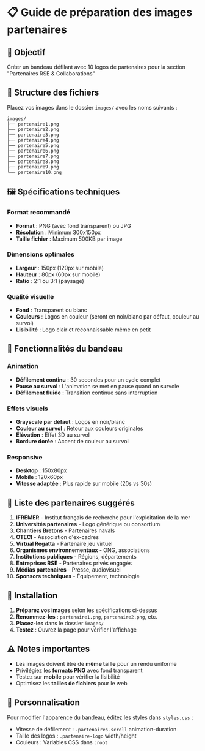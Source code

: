 # 📋 Guide de préparation des images partenaires

## 🎯 Objectif
Créer un bandeau défilant avec 10 logos de partenaires pour la section "Partenaires RSE & Collaborations"

## 📁 Structure des fichiers
Placez vos images dans le dossier `images/` avec les noms suivants :

```
images/
├── partenaire1.png
├── partenaire2.png
├── partenaire3.png
├── partenaire4.png
├── partenaire5.png
├── partenaire6.png
├── partenaire7.png
├── partenaire8.png
├── partenaire9.png
└── partenaire10.png
```

## 🖼️ Spécifications techniques

### Format recommandé
- **Format** : PNG (avec fond transparent) ou JPG
- **Résolution** : Minimum 300x150px
- **Taille fichier** : Maximum 500KB par image

### Dimensions optimales
- **Largeur** : 150px (120px sur mobile)
- **Hauteur** : 80px (60px sur mobile)
- **Ratio** : 2:1 ou 3:1 (paysage)

### Qualité visuelle
- **Fond** : Transparent ou blanc
- **Couleurs** : Logos en couleur (seront en noir/blanc par défaut, couleur au survol)
- **Lisibilité** : Logo clair et reconnaissable même en petit

## 🔧 Fonctionnalités du bandeau

### Animation
- **Défilement continu** : 30 secondes pour un cycle complet
- **Pause au survol** : L'animation se met en pause quand on survole
- **Défilement fluide** : Transition continue sans interruption

### Effets visuels
- **Grayscale par défaut** : Logos en noir/blanc
- **Couleur au survol** : Retour aux couleurs originales
- **Élévation** : Effet 3D au survol
- **Bordure dorée** : Accent de couleur au survol

### Responsive
- **Desktop** : 150x80px
- **Mobile** : 120x60px
- **Vitesse adaptée** : Plus rapide sur mobile (20s vs 30s)

## 📝 Liste des partenaires suggérés

1. **IFREMER** - Institut français de recherche pour l'exploitation de la mer
2. **Universités partenaires** - Logo générique ou consortium
3. **Chantiers Bretons** - Partenaires navals
4. **OTECI** - Association d'ex-cadres
5. **Virtual Regatta** - Partenaire jeu virtuel
6. **Organismes environnementaux** - ONG, associations
7. **Institutions publiques** - Régions, départements
8. **Entreprises RSE** - Partenaires privés engagés
9. **Médias partenaires** - Presse, audiovisuel
10. **Sponsors techniques** - Équipement, technologie

## 🚀 Installation

1. **Préparez vos images** selon les spécifications ci-dessus
2. **Renommez-les** : `partenaire1.png`, `partenaire2.png`, etc.
3. **Placez-les** dans le dossier `images/`
4. **Testez** : Ouvrez la page pour vérifier l'affichage

## ⚠️ Notes importantes

- Les images doivent être de **même taille** pour un rendu uniforme
- Privilégiez les **formats PNG** avec fond transparent
- Testez sur **mobile** pour vérifier la lisibilité
- Optimisez les **tailles de fichiers** pour le web

## 🎨 Personnalisation

Pour modifier l'apparence du bandeau, éditez les styles dans `styles.css` :
- Vitesse de défilement : `.partenaires-scroll` animation-duration
- Taille des logos : `.partenaire-logo` width/height
- Couleurs : Variables CSS dans `:root` 